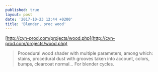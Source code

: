 ```yaml
---
published: true
layout: post
date: '2017-10-23 12:44 +0200'
title: 'Blender, proc wood'
---
```

[http://cyn-prod.com/projects/wood.php](http://cyn-prod.com/projects/wood.php)

> Procedural wood shader with multiple parameters, among which: stains, procedural dust with grooves taken into account, colors, bumps, clearcoat normal... For blender cycles.
